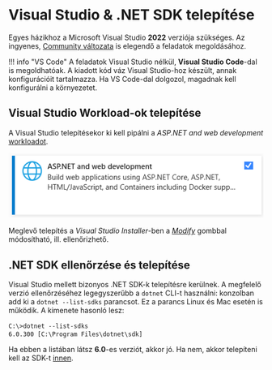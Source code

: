 # Visual Studio & .NET SDK telepítése

Egyes házikhoz a Microsoft Visual Studio **2022** verziója szükséges. Az ingyenes, [Community változata](https://visualstudio.microsoft.com/vs/community/) is elegendő a feladatok megoldásához.

!!! info "VS Code"
    A feladatok Visual Studio nélkül, **Visual Studio Code**-dal is megoldhatóak. A kiadott kód váz Visual Studio-hoz készült, annak konfigurációit tartalmazza. Ha VS Code-dal dolgozol, magadnak kell konfigurálni a környezetet.

## Visual Studio Workload-ok telepítése

A Visual Studio telepítésekor ki kell pipálni a _ASP.NET and web development_ [workloadot](https://docs.microsoft.com/en-us/visualstudio/install/install-visual-studio?view=vs-2022#step-4---choose-workloads).

![Visual Studio 2022 workload](images/visual-studio-2022/vs-workload.png)

Meglevő telepítés a _Visual Studio Installer_-ben a [_Modify_](https://docs.microsoft.com/en-us/visualstudio/install/modify-visual-studio?view=vs-2022) gombbal módosítható, ill. ellenőrizhető.

## .NET SDK ellenőrzése és telepítése

Visual Studio mellett bizonyos .NET SDK-k telepítésre kerülnek. A megfelelő verzió ellenőrzéséhez legegyszerűbb a `dotnet` CLI-t használni: konzolban add ki a `dotnet --list-sdks` parancsot. Ez a parancs Linux és Mac esetén is működik. A kimenete hasonló lesz:

```hl_lines="2"
C:\>dotnet --list-sdks
6.0.300 [C:\Program Files\dotnet\sdk]
```

Ha ebben a listában látsz **6.0**-es verziót, akkor jó. Ha nem, akkor telepíteni kell az SDK-t [innen](https://dotnet.microsoft.com/download/dotnet/6.0).
